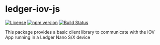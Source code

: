 # ledger-iov-js

[![License](https://img.shields.io/badge/License-Apache%202.0-blue.svg)](https://opensource.org/licenses/Apache-2.0)
[![npm version](https://badge.fury.io/js/ledger-iov.svg)](https://badge.fury.io/js/ledger-iov)
[![Build Status](https://travis-ci.com/iov-one/ledger-iov-js.svg?branch=master)](https://travis-ci.com/iov-one/ledger-iov-js)

This package provides a basic client library to communicate with the IOV App running in a Ledger Nano S/X device
